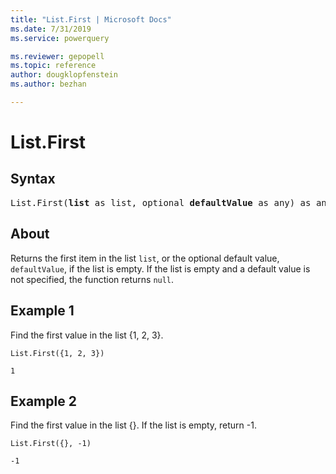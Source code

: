 ```yaml
---
title: "List.First | Microsoft Docs"
ms.date: 7/31/2019
ms.service: powerquery

ms.reviewer: gepopell
ms.topic: reference
author: dougklopfenstein
ms.author: bezhan

---
```

# List.First

## Syntax

<pre>
List.First(<b>list</b> as list, optional <b>defaultValue</b> as any) as any 
</pre>
  
## About  
Returns the first item in the list `list`, or the optional default value, `defaultValue`, if the list is empty. If the list is empty and a default value is not specified, the function returns `null`.

## Example 1
Find the first value in the list {1, 2, 3}.

```powerquery-m
List.First({1, 2, 3})
```

`1`

## Example 2
Find the first value in the list {}. If the list is empty, return -1.

```powerquery-m
List.First({}, -1)
```

`-1`
